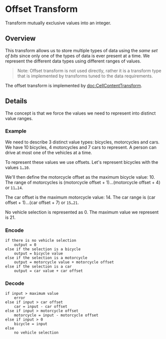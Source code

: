 # Offset Transform

Transform mutually exclusive values into an integer.

## Overview

This transform allows us to store multiple types of data using the *same set of bits* since only one of the types of data is ever present at a time. We represent the different data types using different ranges of values.

>Note: Offset transform is not used directly, rather it is a transform type that is implemented by transforms tuned to the data requirements.

The offset transform is implemented by <doc:CellContentTransform>.

## Details

The concept is that we force the values we need to represent into distinct value ranges.

### Example

We need to describe 3 distinct value types: bicycles, motorcycles and cars. We have 10 bicycles, 4 motorcycles and 7 cars to represent. A person can drive at most one of the vehicles at a time.

To represent these values we use offsets. Let's represent bicycles with the values `1…10`.

We'll then define the motorcycle offset as the maximum bicycle value: 10.
The range of motorcycles is (motorcycle offset + 1)…(motorcycle offset + 4) or `11…14`.

The car offset is the maximum motorcycle value: 14. The car range is (car offset + 1)…(car offset + 7) or `15…21`. 

No vehicle selection is represented as 0. The maximum value we represent is 21.

### Encode

```
if there is no vehicle selection
    output = 0
else if the selection is a bicycle
    output = bicycle value
else if the selection is a motorcycle
    output = motorcycle value + motorcycle offset
else if the selection is a car
    output = car value + car offset
```

### Decode

```
if input > maximum value
    error
else if input > car offset
    car = input - car offset
else if input > motorcycle offset
    motorcycle = input - motorcycle offset
else if input > 0
    bicycle = input
else
    no vehicle selection
```
